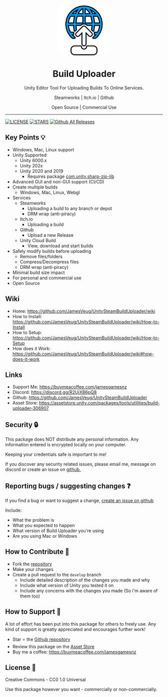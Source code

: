 <p align="center"><img src="https://github.com/JamesVeug/UnitySteamBuildUploader/blob/main/LargeIcon.png?raw=true" alt="MAS Logo"></p>

<h1 align="center">Build Uploader</h1>

<p align="center">Unity Editor Tool For Uploading Builds To Online Services.</p>

<p align="center">Steamworks | Itch.io | Github</p>

<p align="center">Open Source | Commercial Use</p>

<hr>

[![LICENSE](https://img.shields.io/github/license/JamesVeug/UnitySteamBuildUploader)](LICENSE)
[![STARS](https://img.shields.io/github/stars/JamesVeug/UnitySteamBuildUploader)](https://github.com/JamesVeug/UnitySteamBuildUploader)
[![Github All Releases](https://img.shields.io/github/downloads/JamesVeug/UnitySteamBuildUploader/total.svg)]()

## Key Points 💡
- Windows, Mac, Linux support
- Unity Supported
  - Unity 6000.x
  - Unity 202x
  - Unity 2020 and 2019
    - Requires package [com.unity.sharp-zip-lib](https://docs.unity3d.com/Packages/com.unity.sharp-zip-lib@1.3/manual/Installation.html)
- Advanced GUI and non-GUI support (CI/CD)
- Create multiple builds
  - Windows, Mac, Linux, Webgl
- Services
  - Steamworks
    - Uploading a build to any branch or depot
    - DRM wrap (anti-piracy)
  - Itch.io
    - Uploading a build
  - Github
    - Upload a new Release
  - Unity Cloud Build
    - View, download and start builds
- Safely modify builds before uploading
  - Remove files/folders
  - Compress/Decompress files
  - DRM wrap (anti-piracy)
- Minimal build size impact
- For personal and commercial use
- Open Source


## Wiki
- Home: https://github.com/JamesVeug/UnitySteamBuildUploader/wiki
- How to Install: https://github.com/JamesVeug/UnitySteamBuildUploader/wiki/How-to-Install
- How to Setup: https://github.com/JamesVeug/UnitySteamBuildUploader/wiki/How-to-Setup
- How does it Work: https://github.com/JamesVeug/UnitySteamBuildUploader/wiki#how-does-it-work


## Links 
- Support Me: https://buymeacoffee.com/jamesgamesnz
- Discord: https://discord.gg/R2UjXB6pQ8
- Github: https://github.com/JamesVeug/UnitySteamBuildUploader
- Asset Store: https://assetstore.unity.com/packages/tools/utilities/build-uploader-306907



## Security 🔒
This package does NOT distribute any personal information. Any information entered is encrypted locally on your computer.

Keeping your credentials safe is important to me!

If you discover any security related issues, please email me, message on discord or create an issue on [github.](https://github.com/JamesVeug/UnitySteamBuildUploader)


## Reporting bugs / suggesting changes ❓

If you find a bug or want to suggest a change, [create an issue on github](https://github.com/JamesVeug/UnitySteamBuildUploader/issues)

Include:
- What the problem is
- What you expected to happen
- What version of Build Uploader you're using
- Are you using Mac or Windows


## How to Contribute 🔨
- Fork the [repository](https://github.com/JamesVeug/UnitySteamBuildUploader)
- Make your changes
- Create a pull request to the `develop` branch
  - Include detailed description of the changes you made and why
  - Include what version of Unity you tested it on
  - Include any concerns with the changes you made (So i'm aware of them too)


## How to Support 🙏

A lot of effort has been put into this package for others to freely use. Any kind of support is greatly appreciated and encourages further work!

- Star ⭐ the [Github repository](https://github.com/JamesVeug/UnitySteamBuildUploader)
- Review this package on the [Asset Store](https://assetstore.unity.com/packages/tools/utilities/build-uploader-306907)
- Buy me a coffee: https://buymeacoffee.com/jamesgamesnz

## License 🪪
Creative Commons - CC0 1.0 Universal

Use this package however you want - commercially or non-commercially.